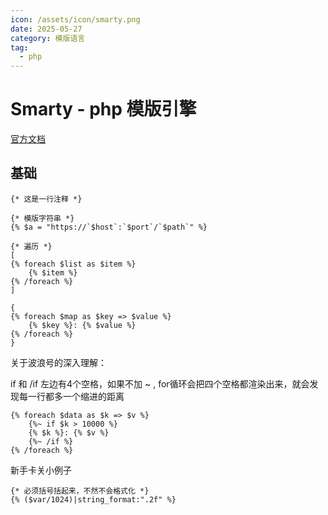 ```yaml
---
icon: /assets/icon/smarty.png
date: 2025-05-27
category: 模版语言
tag:
  - php
---
```


# Smarty - php 模版引擎

[官方文档](https://www.smarty.net/docs/zh_CN/)

## 基础

```smarty
{* 这是一行注释 *}

{* 模版字符串 *}
{% $a = "https://`$host`:`$port`/`$path`" %}

{* 遍历 *}
[
{% foreach $list as $item %}
    {% $item %}
{% /foreach %}
]

{
{% foreach $map as $key => $value %}
    {% $key %}: {% $value %}
{% /foreach %}
}
```

关于波浪号的深入理解：

if 和 /if 左边有4个空格，如果不加 ~ , for循环会把四个空格都渲染出来，就会发现每一行都多一个缩进的距离

```smarty
{% foreach $data as $k => $v %}
    {%~ if $k > 10000 %}
    {% $k %}: {% $v %}
    {%~ /if %}
{% /foreach %}
```

新手卡关小例子
```smarty
{* 必须括号括起来，不然不会格式化 *}
{% ($var/1024)|string_format:".2f" %}
```
